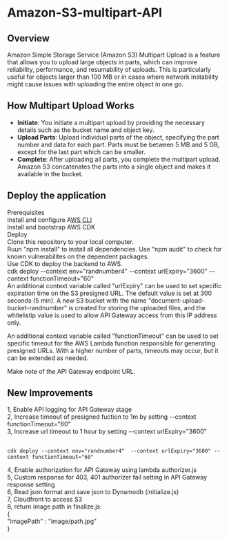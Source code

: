 # Amazon-S3-multipart-API  
## Overview    
Amazon Simple Storage Service (Amazon S3) Multipart Upload is a feature that allows you to upload large objects in parts, which can improve reliability, performance, and resumability of uploads. This is particularly useful for objects larger than 100 MB or in cases where network instability might cause issues with uploading the entire object in one go.    
    
## How Multipart Upload Works    
- **Initiate**: You initiate a multipart upload by providing the necessary details such as the bucket name and object key.    
- **Upload Parts**: Upload individual parts of the object, specifying the part number and data for each part. Parts must be between 5 MB and 5 GB, except for the last part which can be smaller.    
- **Complete**: After uploading all parts, you complete the multipart upload. Amazon S3 concatenates the parts into a single object and makes it available in the bucket.    

## Deploy the application    
Prerequisites    
Install and configure A[WS CLI ](https://aws.amazon.com/cli/)     
Install and bootstrap AWS CDK    
Deploy    
Clone this repository to your local computer.    
Ruun "npm install" to install all dependencies. Use "npm audit" to check for known vulnerabilites on the dependent packages.    
Use CDK to deploy the backend to AWS.     
cdk deploy --context env="randnumber4"  --context urlExpiry="3600" --context functionTimeout="60"      
An additional context variable called "urlExpiry" can be used to set specific expiration time on the S3 presigned URL. The default value is set at 300 seconds (5 min). A new S3 bucket with the name "document-upload-bucket-randnumber" is created for storing the uploaded files, and the whitelistip value is used to allow API Gateway access from this IP address only.    
    
An additional context variable called "functionTimeout" can be used to set specific timeout for the AWS Lambda function responsible for generating presigned URLs. With a higher number of parts, timeouts may occur, but it can be extended as needed.    
    
Make note of the API Gateway endpoint URL.    
    
## New Improvements  
  
1, Enable API logging for API Gateway stage  
2, Increase timeout of presigned fuction to 1m by setting --context functionTimeout="60"  
3, Increase url timeout to 1 hour by setting --context urlExpiry="3600"  
##
    cdk deploy --context env="randnumber4"  --context urlExpiry="3600" --context functionTimeout="60"  
4, Enable authorization for API Gateway using lambda authorizer.js  
5, Custom response for 403, 401 authorizer fail setting in API Gateway response setting  
6, Read json format and save json to Dynamodb (initialize.js)  
7, Cloudfront to access S3  
8, return image path in finalize.js:  
{  
"imagePath" : "image/path.jpg"  
}  
  
